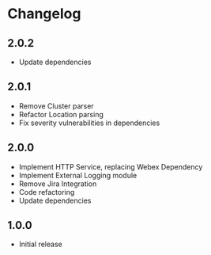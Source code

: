 # Changelog

## 2.0.2
- Update dependencies

## 2.0.1
- Remove Cluster parser
- Refactor Location parsing
- Fix severity vulnerabilities in dependencies

## 2.0.0
- Implement HTTP Service, replacing Webex Dependency
- Implement External Logging module
- Remove Jira Integration
- Code refactoring
- Update dependencies

## 1.0.0
- Initial release